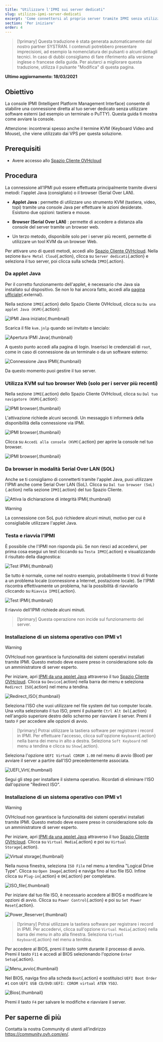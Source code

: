 ```yaml
---
title: "Utilizzare l'IPMI sui server dedicati"
slug: utilizzo-ipmi-server-dedicati
excerpt: 'Come connettersi al proprio server tramite IPMI senza utilizzare software esterni'
section: 'Per iniziare'
order: 4
---
```


> [!primary]
> Questa traduzione è stata generata automaticamente dal nostro partner SYSTRAN. I contenuti potrebbero presentare imprecisioni, ad esempio la nomenclatura dei pulsanti o alcuni dettagli tecnici. In caso di dubbi consigliamo di fare riferimento alla versione inglese o francese della guida. Per aiutarci a migliorare questa traduzione, utilizza il pulsante "Modifica" di questa pagina.
>

**Ultimo aggiornamento: 18/03/2021**

## Obiettivo

La console IPMI (Intelligent Platform Management Interface) consente di stabilire una connessione diretta al tuo server dedicato senza utilizzare software esterni (ad esempio un terminale o PuTTY). Questa guida ti mostra come avviare la console.

Attenzione: incontrerai spesso anche il termine KVM (Keyboard Video and Mouse), che viene utilizzato dai VPS per questa soluzione.

## Prerequisiti

- Avere accesso allo [Spazio Cliente OVHcloud](https://www.ovh.com/auth/?action=gotomanager&from=https://www.ovh.it/&ovhSubsidiary=it)

## Procedura

La connessione all'IPMI può essere effettuata principalmente tramite diversi metodi: l'applet Java (consigliato) o il browser (Serial Over LAN).

- **Applet Java** : permette di utilizzare uno strumento KVM (tastiera, video, topi) tramite una console Java per effettuare le azioni desiderate. Esistono due opzioni: tastiera e mouse.

- **Browser (Serial Over LAN)** : permette di accedere a distanza alla console del server tramite un browser web.

- Un terzo metodo, disponibile solo per i server più recenti, permette di utilizzare un tool KVM da un browser Web.

Per attivare uno di questi metodi, accedi allo [Spazio Cliente OVHcloud](https://www.ovh.com/auth/?action=gotomanager&from=https://www.ovh.it/&ovhSubsidiary=it). Nella sezione `Bare Metal Cloud`{.action}, clicca su `Server dedicati`{.action} e seleziona il tuo server, poi clicca sulla scheda `IPMI`{.action}.

### Da applet Java <a name="applet-java"></a>

Per il corretto funzionamento dell'applet, è necessario che Java sia installato sul dispositivo. Se non lo hai ancora fatto, accedi alla [pagina ufficiale](https://www.java.com/en/download/){.external}.

Nella sezione `IPMI`{.action} dello Spazio Cliente OVHcloud, clicca su `Da una applet Java (KVM)`{.action}:

![IPMI Java iniziato](images/java_ipmi_initiate_2022.png){.thumbnail}

Scarica il file `kvm.jnlp` quando sei invitato e lancialo:

![Apertura IPMI Java](images/java_ipmi_activation.png){.thumbnail}

A questo punto accedi alla pagina di login. Inserisci le credenziali di `root`, come in caso di connessione da un terminale o da un software esterno:

![Connessione Java IPMI](images/java_ipmi_login.png){.thumbnail}

Da questo momento puoi gestire il tuo server.

### Utilizza KVM sul tuo browser Web (solo per i server più recenti)

Nella sezione `IPMI`{.action} dello Spazio Cliente OVHcloud, clicca su `Dal tuo navigatore (KVM)`{.action}:

![IPMI browser](images/KVM-web-browser01.png){.thumbnail}

L'attivazione richiede alcuni secondi. Un messaggio ti informerà della disponibilità della connessione via IPMI.

![IPMI browser](images/KVM-web-browser02.png){.thumbnail}

Clicca su `Accedi alla console (KVM)`{.action} per aprire la console nel tuo browser.

![IPMI browser](images/KVM-web-browser03b.png){.thumbnail}

### Da browser in modalità Serial Over LAN (SOL)

Anche se ti consigliamo di connetterti tramite l'applet Java, puoi utilizzare l'IPMI anche come Serial Over LAN (SoL). Clicca su `Dal tuo browser (SoL)`{.action} nella sezione `IPMI`{.action} del tuo Spazio Cliente.

![Attiva la dichiarazione di integrità IPMI](images/sol_ipmi_activation_2022.png){.thumbnail}

> [!warning]
>
> La connessione con SoL può richiedere alcuni minuti, motivo per cui è consigliabile utilizzare l'applet Java.
>

### Testa e riavvia l'IPMI

È possibile che l'IPMI non risponda più. Se non riesci ad accedervi, per prima cosa esegui un test cliccando su `Testa IPMI`{.action} e visualizzando il risultato della diagnostica:

![Test IPMI](images/ipmi_test_2022.png){.thumbnail}

Se tutto è normale, come nel nostro esempio, probabilmente ti trovi di fronte a un problema locale (connessione a Internet, postazione locale). Se l'IPMI riscontra effettivamente un problema, hai la possibilità di riavviarlo cliccando su `Riavvia IPMI`{.action}.

![Test IPMI](images/ipmi_reboot_2022.png){.thumbnail}

Il riavvio dell'IPMI richiede alcuni minuti.

> [!primary]
> Questa operazione non incide sul funzionamento del server.
>

### Installazione di un sistema operativo con IPMI v1

> [!warning]
> OVHcloud non garantisce la funzionalità dei sistemi operativi installati tramite IPMI. Questo metodo deve essere preso in considerazione solo da un amministratore di server esperto.

Per iniziare, apri [IPMI da una applet Java](./#applet-java) attraverso il tuo [Spazio Cliente OVHcloud](https://www.ovh.com/auth/?action=gotomanager&from=https://www.ovh.it/&ovhSubsidiary=it). Clicca su `Device`{.action} nella barra dei menu e seleziona `Redirect ISO`{.action} nel menu a tendina.

![Redirect_ISO](images/RedirectISO.jpg){.thumbnail}

Seleziona l'ISO che vuoi utilizzare nel file system del tuo computer locale. Una volta selezionato il tuo ISO, premi il pulsante `Ctrl Alt Del`{.action} nell'angolo superiore destro dello schermo per riavviare il server. Premi il tasto `F` per accedere alle opzioni di avvio.

> [!primary]
> Potrai utilizzare la tastiera software per registrare i record in IPMI. Per effettuare l'accesso, clicca sull'opzione `Keyboard`{.action} nella barra dei menu in alto a destra. Seleziona `Soft Keyboard` nel menu a tendina e clicca su `Show`{.action}.
>

Seleziona l'opzione `UEFI Virtual CDROM 1.00` nel menu di avvio (Boot) per avviare il server a partire dall'ISO precedentemente associata.

![UEFI_Virt](images/UEFIVirt.jpg){.thumbnail}

Segui gli step per installare il sistema operativo. Ricordati di eliminare l'ISO dall'opzione "Redirect ISO".

### Installazione di un sistema operativo con IPMI v1

> [!warning]
> OVHcloud non garantisce la funzionalità dei sistemi operativi installati tramite IPMI. Questo metodo deve essere preso in considerazione solo da un amministratore di server esperto.
>

Per iniziare, apri [IPMI da una applet Java](./#applet-java) attraverso il tuo [Spazio Cliente OVHcloud](https://www.ovh.com/auth/?action=gotomanager&from=https://www.ovh.it/&ovhSubsidiary=it). Clicca su `Virtual Media`{.action} e poi su `Virtual Storage`{.action}.

![Virtual storage](images/virtual_storage.png){.thumbnail}

Nella nuova finestra, seleziona `ISO File` nel menu a tendina "Logical Drive Type". Clicca su `Open Image`{.action} e naviga fino al tuo file ISO. Infine clicca su `Plug-in`{.action} e `OK`{.action} per completare.

![ISO_file](images/iso_file.png){.thumbnail}

Per iniziare dal tuo file ISO, è necessario accedere al BIOS e modificare le opzioni di avvio. Clicca su `Power Control`{.action} e poi su `Set Power Reset`{.action}.

![Power_Reserver](images/power_reset.png){.thumbnail}

> [!primary]
> Potrai utilizzare la tastiera software per registrare i record in IPMI. Per accedervi, clicca sull'opzione `Virtual Media`{.action} nella barra dei menu in alto alla finestra. Seleziona `Virtual Keyboard`{.action} nel menu a tendina.
>

Per accedere al BIOS, premi il tasto `SUPPR` durante il processo di avvio. Premi il tasto `F11` e accedi al BIOS selezionando l'opzione `Enter Setup`{.action}.

![Menu_avvio](images/boot_menu.png){.thumbnail}

Nel BIOS, naviga fino alla scheda `Boot`{.action} e sostituisci `UEFI Boot Order #1` con `UEFI USB CD/DVD:UEFI: CDROM virtual ATEN YSOJ`.

![Bios](images/bios.png){.thumbnail}

Premi il tasto `F4` per salvare le modifiche e riavviare il server.

## Per saperne di più

Contatta la nostra Community di utenti all’indirizzo <https://community.ovh.com/en/>.
